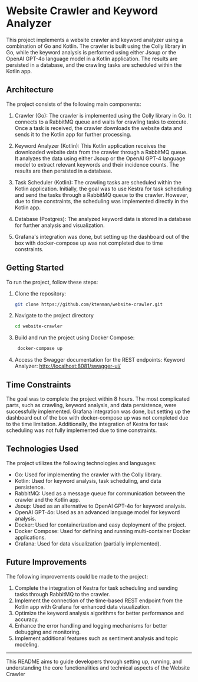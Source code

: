 # Website Crawler and Keyword Analyzer

This project implements a website crawler and keyword analyzer using a combination of Go and Kotlin. The crawler is
built using the Colly library in Go, while the keyword analysis is performed using either Jsoup or the OpenAI GPT-4o
language model in a Kotlin application. The results are persisted in a database, and the crawling tasks are scheduled
within the Kotlin app.

## Architecture

The project consists of the following main components:

1. Crawler (Go): The crawler is implemented using the Colly library in Go. It connects to a RabbitMQ queue and waits for
   crawling tasks to execute. Once a task is received, the crawler downloads the website data and sends it to the Kotlin
   app for further processing.

2. Keyword Analyzer (Kotlin): This Kotlin application receives the downloaded website data from the crawler through a
   RabbitMQ queue. It analyzes the data using either Jsoup or the OpenAI GPT-4 language model to extract relevant
   keywords and their incidence counts. The results are then persisted in a database.

3. Task Scheduler (Kotlin): The crawling tasks are scheduled within the Kotlin application. Initially, the goal was to
   use Kestra for task scheduling and send the tasks through a RabbitMQ queue to the crawler. However, due to time
   constraints, the scheduling was implemented directly in the Kotlin app.

4. Database (Postgres): The analyzed keyword data is stored in a database for further analysis and visualization.

5. Grafana's integration was done, but setting up the dashboard out of the box with docker-compose up was not completed
   due to time constraints.

## Getting Started

To run the project, follow these steps:

1. Clone the repository:
    ```bash
    git clone https://github.com/ktenman/website-crawler.git
    ```
2. Navigate to the project directory
    ```bash
    cd website-crawler
    ```
3. Build and run the project using Docker Compose:
   ```bash
    docker-compose up 
    ```

4. Access the Swagger documentation for the REST endpoints:
   Keyword Analyzer: [http://localhost:8081/swagger-ui/](http://localhost:8081/swagger-ui/)

## Time Constraints

The goal was to complete the project within 8 hours. The most complicated parts, such as crawling, keyword analysis, and
data persistence, were successfully implemented. Grafana integration was done, but setting up the dashboard out of the
box with docker-compose up was not completed due to the time limitation. Additionally, the integration of Kestra for
task scheduling was not fully implemented due to time constraints.

## Technologies Used

The project utilizes the following technologies and languages:

* Go: Used for implementing the crawler with the Colly library.
* Kotlin: Used for keyword analysis, task scheduling, and data persistence.
* RabbitMQ: Used as a message queue for communication between the crawler and the Kotlin app.
* Jsoup: Used as an alternative to OpenAI GPT-4o for keyword analysis.
* OpenAI GPT-4o: Used as an advanced language model for keyword analysis.
* Docker: Used for containerization and easy deployment of the project.
* Docker Compose: Used for defining and running multi-container Docker applications.
* Grafana: Used for data visualization (partially implemented).

## Future Improvements

The following improvements could be made to the project:

1. Complete the integration of Kestra for task scheduling and sending tasks through RabbitMQ to the crawler.
2. Implement the connection of the time-based REST endpoint from the Kotlin app with Grafana for enhanced data
   visualization.
3. Optimize the keyword analysis algorithms for better performance and accuracy.
4. Enhance the error handling and logging mechanisms for better debugging and monitoring.
5. Implement additional features such as sentiment analysis and topic modeling.

---
This README aims to guide developers through setting up, running, and understanding the core functionalities and
technical aspects of the Website Crawler 
